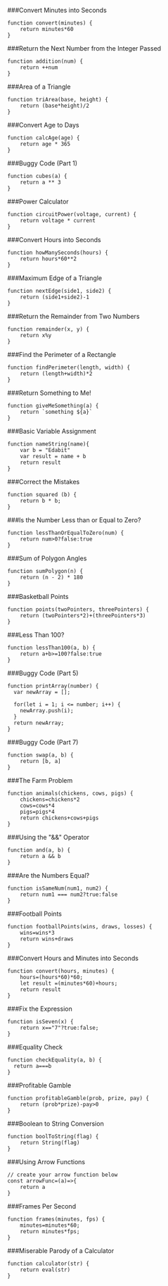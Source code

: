 ###Convert Minutes into Seconds

```
function convert(minutes) {
	return minutes*60
}

```
###Return the Next Number from the Integer Passed

```
function addition(num) {
	return ++num
}

```
###Area of a Triangle

```
function triArea(base, height) {
	return (base*height)/2
}
```
###Convert Age to Days

```
function calcAge(age) {
	return age * 365
}
```
###Buggy Code (Part 1)

```
function cubes(a) {
	return a ** 3
}
```
###Power Calculator

```
function circuitPower(voltage, current) {
	return voltage * current
}

```
###Convert Hours into Seconds

```
function howManySeconds(hours) {
	return hours*60**2
}

```
###Maximum Edge of a Triangle

```
function nextEdge(side1, side2) {
	return (side1+side2)-1
}

```
###Return the Remainder from Two Numbers

```
function remainder(x, y) {
	return x%y
}

```
###Find the Perimeter of a Rectangle

```
function findPerimeter(length, width) {
	return (length+width)*2
}

```
###Return Something to Me!

```
function giveMeSomething(a) {
	return `something ${a}`
}

```
###Basic Variable Assignment

```
function nameString(name){
	var b = "Edabit"
	var result = name + b
  	return result
}

```
###Correct the Mistakes

```
function squared (b) {
	return b * b;
}

```
###Is the Number Less than or Equal to Zero?

```
function lessThanOrEqualToZero(num) {
	return num>0?false:true
}

```
###Sum of Polygon Angles

```
function sumPolygon(n) {
	return (n - 2) * 180
}

```
###Basketball Points

```
function points(twoPointers, threePointers) {
	return (twoPointers*2)+(threePointers*3)
}

```
###Less Than 100?

```
function lessThan100(a, b) {
	return a+b>=100?false:true 
}

```
###Buggy Code (Part 5)

```
function printArray(number) {
  var newArray = [];

  for(let i = 1; i <= number; i++) {
    newArray.push(i);
  }
  return newArray;
}
```
###Buggy Code (Part 7)

```
function swap(a, b) {
	return [b, a]
}
```
###The Farm Problem

```
function animals(chickens, cows, pigs) {
	chickens=chickens*2
	cows=cows*4
	pigs=pigs*4
	return chickens+cows+pigs
}
```

###Using the "&&" Operator

```
function and(a, b) {
	return a && b
}
```
###Are the Numbers Equal?

```
function isSameNum(num1, num2) {
	return num1 === num2?true:false
}
```
###Football Points

```
function footballPoints(wins, draws, losses) {
	wins=wins*3
	return wins+draws
}
```
###Convert Hours and Minutes into Seconds

```
function convert(hours, minutes) {
	hours=(hours*60)*60;
	let result =(minutes*60)+hours;
	return result
}

```
###Fix the Expression

```
function isSeven(x) {
	return x=="7"?true:false;
}

```
###Equality Check

```
function checkEquality(a, b) {
  return a===b
}

```
###Profitable Gamble

```
function profitableGamble(prob, prize, pay) {
	return (prob*prize)-pay>0
}

```
###Boolean to String Conversion

```
function boolToString(flag) {
	return String(flag)
}

```
###Using Arrow Functions

```
// create your arrow function below
const arrowFunc=(a)=>{
	return a
}

```
###Frames Per Second

```
function frames(minutes, fps) {
	minutes=minutes*60;
	return minutes*fps;
}

```
###Miserable Parody of a Calculator

```
function calculator(str) {
	return eval(str)
}

```







